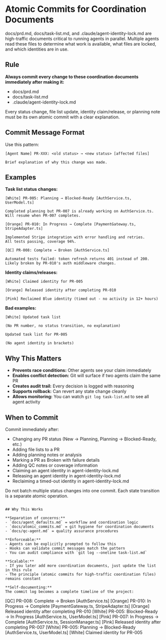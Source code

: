 # Atomic Commits for Coordination Documents

docs/prd.md, docs/task-list.md, and .claude/agent-identity-lock.md are high-traffic documents critical to running agents in parallel. Multiple agents read these files to determine what work is available, what files are locked, and which identities are in use.

## Rule

**Always commit every change to these coordination documents immediately after making it:**
- docs/prd.md
- docs/task-list.md
- .claude/agent-identity-lock.md

Every status change, file list update, identity claim/release, or planning note must be its own atomic commit with a clear explanation.

## Commit Message Format

Use this pattern:
```
[Agent Name] PR-XXX: <old status> → <new status> [affected files]

Brief explanation of why this change was made.
```

## Examples

**Task list status changes:**
```
[White] PR-005: Planning → Blocked-Ready [AuthService.ts, UserModel.ts]

Completed planning but PR-007 is already working on AuthService.ts.
Will resume when PR-007 completes.
```

```
[Orange] PR-010: In Progress → Complete [PaymentGateway.ts, StripeAdapter.ts]

Implemented Stripe integration with error handling and retries.
All tests passing, coverage 94%.
```

```
[QC] PR-008: Complete → Broken [AuthService.ts]

Automated tests failed: token refresh returns 401 instead of 200.
Likely broken by PR-010's auth middleware changes.
```

**Identity claims/releases:**
```
[White] Claimed identity for PR-005
```

```
[Orange] Released identity after completing PR-010
```

```
[Pink] Reclaimed Blue identity (timed out - no activity in 12+ hours)
```

**Bad examples:**
```
[White] Updated task list

(No PR number, no status transition, no explanation)
```

```
Updated task list for PR-005

(No agent identity in brackets)
```

## Why This Matters

- **Prevents race conditions:** Other agents see your claim immediately
- **Enables conflict detection:** Git will surface if two agents claim the same PR
- **Creates audit trail:** Every decision is logged with reasoning
- **Supports rollback:** Can revert any state change cleanly
- **Allows monitoring:** You can watch `git log task-list.md` to see all agent activity

## When to Commit

Commit immediately after:
- Changing any PR status (New → Planning, Planning → Blocked-Ready, etc.)
- Adding file lists to a PR
- Adding planning notes or analysis
- Marking a PR as Broken with failure details
- Adding QC notes or coverage information
- Claiming an agent identity in agent-identity-lock.md
- Releasing an agent identity in agent-identity-lock.md
- Reclaiming a timed-out identity in agent-identity-lock.md

Do not batch multiple status changes into one commit. Each state transition is a separate atomic operation.
```

## Why This Works

**Separation of concerns:**
- `docs/agent_defaults.md` = workflow and coordination logic
- `docs/atomic_commits.md` = git hygiene for coordination documents
- `docs/qc-agent.md` = quality assurance procedures

**Enforceable:**
- Agents can be explicitly prompted to follow this
- Hooks can validate commit messages match the pattern
- You can audit compliance with `git log --oneline task-list.md`

**Scalable:**
- If you later add more coordination documents, just update the list in this rule
- The principle (atomic commits for high-traffic coordination files) remains constant

**Self-documenting:**
The commit log becomes a complete timeline of the project:
```
[QC] PR-008: Complete → Broken [AuthService.ts]
[Orange] PR-010: In Progress → Complete [PaymentGateway.ts, StripeAdapter.ts]
[Orange] Released identity after completing PR-010
[White] PR-005: Blocked-Ready → In Progress [AuthService.ts, UserModel.ts]
[Pink] PR-007: In Progress → Complete [AuthService.ts, SessionManager.ts]
[Pink] Released identity after completing PR-007
[White] PR-005: Planning → Blocked-Ready [AuthService.ts, UserModel.ts]
[White] Claimed identity for PR-005